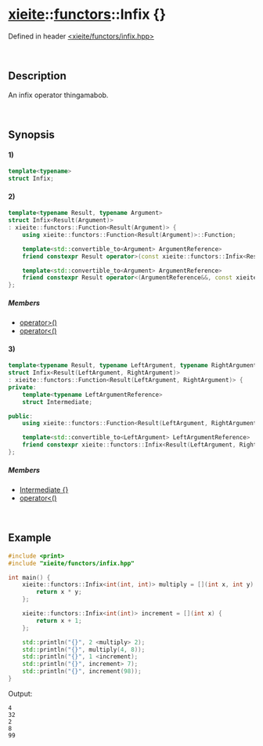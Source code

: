 # [xieite](../../xieite.md)\:\:[functors](../../functors.md)\:\:Infix \{\}
Defined in header [<xieite/functors/infix.hpp>](../../../include/xieite/functors/infix.hpp)

&nbsp;

## Description
An infix operator thingamabob.

&nbsp;

## Synopsis
#### 1)
```cpp
template<typename>
struct Infix;
```
#### 2)
```cpp
template<typename Result, typename Argument>
struct Infix<Result(Argument)>
: xieite::functors::Function<Result(Argument)> {
    using xieite::functors::Function<Result(Argument)>::Function;

    template<std::convertible_to<Argument> ArgumentReference>
    friend constexpr Result operator>(const xieite::functors::Infix<Result(Argument)>&, ArgumentReference&&);

    template<std::convertible_to<Argument> ArgumentReference>
    friend constexpr Result operator<(ArgumentReference&&, const xieite::functors::Infix<Result(Argument)>&);
};
```
##### Members
- [operator\>\(\)](./structures/infix/2/operators/more.md)
- [operator\<\(\)](./structures/infix/2/operators/less.md)
#### 3)
```cpp
template<typename Result, typename LeftArgument, typename RightArgument>
struct Infix<Result(LeftArgument, RightArgument)>
: xieite::functors::Function<Result(LeftArgument, RightArgument)> {
private:
    template<typename LeftArgumentReference>
    struct Intermediate;

public:
    using xieite::functors::Function<Result(LeftArgument, RightArgument)>::Function;

    template<std::convertible_to<LeftArgument> LeftArgumentReference>
    friend constexpr xieite::functors::Infix<Result(LeftArgument, RightArgument)>::Intermediate<LeftArgumentReference> operator<(LeftArgumentReference&&, const xieite::functors::Infix<Result(LeftArgument, RightArgument)>&) noexcept;
};
```
##### Members
- [Intermediate \{\}](./structures/infix/3/intermediate.md)
- [operator\<\(\)](./structures/infix/3/operators/less.md)

&nbsp;

## Example
```cpp
#include <print>
#include "xieite/functors/infix.hpp"

int main() {
    xieite::functors::Infix<int(int, int)> multiply = [](int x, int y) {
        return x * y;
    };

    xieite::functors::Infix<int(int)> increment = [](int x) {
        return x + 1;
    };

    std::println("{}", 2 <multiply> 2);
    std::println("{}", multiply(4, 8));
    std::println("{}", 1 <increment);
    std::println("{}", increment> 7);
    std::println("{}", increment(98));
}
```
Output:
```
4
32
2
8
99
```
